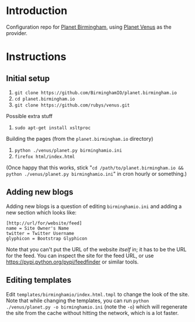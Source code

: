 # Introduction

Configuration repo for [Planet Birmingham](http://planet.birmingham.io), using [Planet Venus](http://intertwingly.net/code/venus/) as the provider.

# Instructions

## Initial setup

1. `git clone https://github.com/BirminghamIO/planet.birmingham.io`
2. `cd planet.birmingham.io`
3. `git clone https://github.com/rubys/venus.git`

Possible extra stuff

1. `sudo apt-get install xsltproc`

Building the pages (from the `planet.birmingham.io` directory)

1. `python ./venus/planet.py birminghamio.ini`
2. `firefox html/index.html`

(Once happy that this works, stick "`cd /path/to/planet.birmingham.io && python ./venus/planet.py birminghamio.ini`" in cron hourly or something.)

## Adding new blogs

Adding new blogs is a question of editing `birminghamio.ini` and adding a new section which looks like:

    [http://url/for/website/feed]
    name = Site Owner's Name
    twitter = Twitter Username
    glyphicon = Bootstrap Glyphicon

Note that you can't put the URL of the website *itself* in; it has to be the URL for the feed. You can inspect the site for the feed URL, or use https://pypi.python.org/pypi/feedfinder or similar tools.

## Editing templates

Edit `templates/birminghamio/index.html.tmpl` to change the look of the site. Note that while changing the templates, you can run `python ./venus/planet.py -o birminghamio.ini` (note the `-o`) which will regenerate the site from the cache without hitting the network, which is a lot faster.
